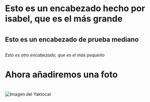# Esto es un encabezado hecho por isabel, que es el más grande  <h1>
## Esto es un encabezado de prueba mediano <h2>
###### Esto es otro encabezado, que es el más pequeño <h6>

# Ahora añadiremos una foto  <h1>
![Imagen del Yaktocat](https://octodex.github.com/images/yaktocat.png)
